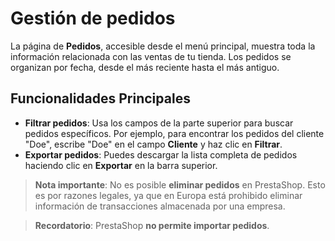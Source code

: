 # Gestión de pedidos


La página de **Pedidos**, accesible desde el menú principal, muestra toda la información relacionada con las ventas de tu tienda. Los pedidos se organizan por fecha, desde el más reciente hasta el más antiguo.

## Funcionalidades Principales

- **Filtrar pedidos**: Usa los campos de la parte superior para buscar pedidos específicos. Por ejemplo, para encontrar los pedidos del cliente "Doe", escribe "Doe" en el campo **Cliente** y haz clic en **Filtrar**.
- **Exportar pedidos**: Puedes descargar la lista completa de pedidos haciendo clic en **Exportar** en la barra superior.

> **Nota importante**: No es posible **eliminar pedidos** en PrestaShop. Esto es por razones legales, ya que en Europa está prohibido eliminar información de transacciones almacenada por una empresa.

> **Recordatorio**: PrestaShop **no permite importar pedidos**.